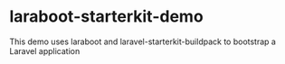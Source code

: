 # laraboot-starterkit-demo
This demo uses laraboot and laravel-starterkit-buildpack to bootstrap a Laravel application
